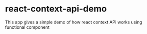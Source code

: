 # react-context-api-demo
This app gives a simple demo of how react context API works using functional component
